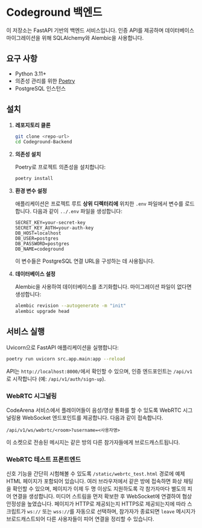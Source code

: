 # Codeground 백엔드

이 저장소는 FastAPI 기반의 백엔드 서비스입니다. 인증 API를 제공하며 데이터베이스 마이그레이션을 위해 SQLAlchemy와 Alembic을 사용합니다.

## 요구 사항

- Python 3.11+
- 의존성 관리를 위한 [Poetry](https://python-poetry.org/)
- PostgreSQL 인스턴스

## 설치

1. **레포지토리 클론**

   ```bash
   git clone <repo-url>
   cd Codeground-Backend
   ```

2. **의존성 설치**

   Poetry로 프로젝트 의존성을 설치합니다:

   ```bash
   poetry install
   ```

3. **환경 변수 설정**

   애플리케이션은 프로젝트 루트 **상위 디렉터리에** 위치한 `.env` 파일에서 변수를 로드합니다. 다음과 같이 `../.env` 파일을 생성합니다:

   ```env
   SECRET_KEY=your-secret-key
   SECRET_KEY_AUTH=your-auth-key
   DB_HOST=localhost
   DB_USER=postgres
   DB_PASSWORD=postgres
   DB_NAME=codeground
   ```

   이 변수들은 PostgreSQL 연결 URL을 구성하는 데 사용됩니다.

4. **데이터베이스 설정**

   Alembic을 사용하여 데이터베이스를 초기화합니다. 마이그레이션 파일이 없다면 생성합니다:

   ```bash
   alembic revision --autogenerate -m "init"
   alembic upgrade head
   ```

## 서비스 실행

Uvicorn으로 FastAPI 애플리케이션을 실행합니다:

```bash
poetry run uvicorn src.app.main:app --reload
```

API는 `http://localhost:8000/`에서 확인할 수 있으며, 인증 엔드포인트는 `/api/v1` 로 시작합니다 (예: `/api/v1/auth/sign-up`).

### WebRTC 시그널링

CodeArena 서비스에서 플레이어들이 음성/영상 통화를 할 수 있도록 WebRTC 시그널링용
WebSocket 엔드포인트를 제공합니다. 다음과 같이 접속합니다.

```text
/api/v1/ws/webrtc/<room>?username=<사용자명>
```

이 소켓으로 전송된 메시지는 같은 방의 다른 참가자들에게 브로드캐스트됩니다.

### WebRTC 테스트 프론트엔드

신호 기능을 간단히 시험해볼 수 있도록 `/static/webrtc_test.html` 경로에 예제 HTML 페이지가 포함되어 있습니다. 여러 브라우저에서 같은 방에 접속하면 화상 채팅을 확인할 수 있으며, 페이지가 이제 두 명 이상도 지원하도록 각 참가자마다 별도의 피어 연결을 생성합니다. 미디어 스트림을 먼저 확보한 후 WebSocket에 연결하여 협상 안정성을 높였습니다. 페이지가 HTTP로 제공되는지 HTTPS로 제공되는지에 따라 스크립트가 `ws://` 또는 `wss://`를 자동으로 선택하며, 참가자가 종료되면 `leave` 메시지가 브로드캐스트되어 다른 사용자들이 피어 연결을 정리할 수 있습니다.
